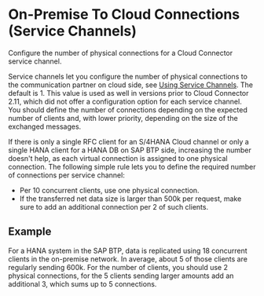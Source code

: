 <!-- loiod404d6f474814897a5923ffa997cb48b -->

# On-Premise To Cloud Connections \(Service Channels\)

Configure the number of physical connections for a Cloud Connector service channel.

Service channels let you configure the number of physical connections to the communication partner on cloud side, see [Using Service Channels](using-service-channels-16f6342.md). The default is 1. This value is used as well in versions prior to Cloud Connector 2.11, which did not offer a configuration option for each service channel. You should define the number of connections depending on the expected number of clients and, with lower priority, depending on the size of the exchanged messages.

If there is only a single RFC client for an S/4HANA Cloud channel or only a single HANA client for a HANA DB on SAP BTP side, increasing the number doesn't help, as each virtual connection is assigned to one physical connection. The following simple rule lets you to define the required number of connections per service channel:

-   Per 10 concurrent clients, use one physical connection.
-   If the transferred net data size is larger than 500k per request, make sure to add an additional connection per 2 of such clients.



## Example

For a HANA system in the SAP BTP, data is replicated using 18 concurrent clients in the on-premise network. In average, about 5 of those clients are regularly sending 600k. For the number of clients, you should use 2 physical connections, for the 5 clients sending larger amounts add an additional 3, which sums up to 5 connections.

